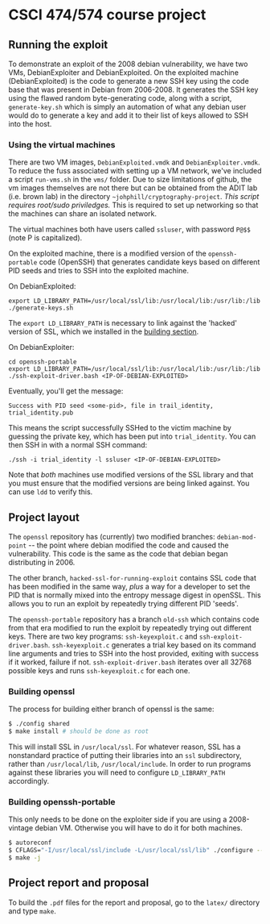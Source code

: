 # CSCI 474/574 course project

## Running the exploit
To demonstrate an exploit of the 2008 debian vulnerability, we have
two VMs, DebianExploiter and DebianExploited. On the exploited machine
(DebianExploited) is the code to generate a new SSH key using the code
base that was present in Debian from 2006-2008. It generates the SSH
key using the flawed random byte-generating code, along with a script,
`generate-key.sh` which is simply an automation of what any debian
user would do to generate a key and add it to their list of keys
allowed to SSH into the host.
	
### Using the virtual machines

There are two VM images, `DebianExploited.vmdk` and
`DebianExploiter.vmdk`. To reduce the fuss associated with setting up
a VM network, we've included a script `run-vms.sh` in the `vms/`
folder. Due to size limitations of github, the vm images themselves
are not there but can be obtained from the ADIT lab (i.e. brown lab)
in the directory `~johphill/cryptography-project`. *This script
requires root/sudo priviledges.* This is required to set up networking
so that the machines can share an isolated network.

The virtual machines both have users called `ssluser`, with password
`P@$$` (note P is capitalized).

 On the exploited machine, there is a modified version of the
`openssh-portable` code (OpenSSH) that generates candidate keys based
on different PID seeds and tries to SSH into the exploited machine.

On DebianExploited:

	export LD_LIBRARY_PATH=/usr/local/ssl/lib:/usr/local/lib:/usr/lib:/lib
	./generate-keys.sh
	
The `export LD_LIBRARY_PATH` is necessary to link against the 'hacked'
version of SSL, which we installed in the [building
section](#building-openssl).

On DebianExploiter:
	
	cd openssh-portable
	export LD_LIBRARY_PATH=/usr/local/ssl/lib:/usr/local/lib:/usr/lib:/lib	
	./ssh-exploit-driver.bash <IP-OF-DEBIAN-EXPLOITED>

Eventually, you'll get the message:

	Success with PID seed <some-pid>, file in trail_identity, trial_identity.pub
	
This means the script successfully SSHed to the victim machine by
guessing the private key, which has been put into
`trial_identity`. You can then SSH in with a normal SSH command:

	./ssh -i trial_identity -l ssluser <IP-OF-DEBIAN-EXPLOITED>

Note that *both* machines use modified versions of the SSL library and
that you must ensure that the modified versions are being linked
against. You can use `ldd` to verify this.

## Project layout

The `openssl` repository has (currently) two modified branches:
`debian-mod-point` -- the point where debian modified the code and
caused the vulnerability. This code is the same as the code that
debian began distributing in 2006. 

The other branch, `hacked-ssl-for-running-exploit` contains SSL code
that has been modified in the same way, _plus_ a way for a developer
to set the PID that is normally mixed into the entropy message digest
in openSSL. This allows you to run an exploit by repeatedly trying
different PID 'seeds'.

The `openssh-portable` repository has a branch `old-ssh` which
contains code from that era modified to run the exploit by repeatedly
trying out different keys. There are two key programs:
`ssh-keyexploit.c` and `ssh-exploit-driver.bash`. `ssh-keyexploit.c`
generates a trial key based on its command line arguments and tries to
SSH into the host provided, exiting with success if it worked, failure
if not. `ssh-exploit-driver.bash` iterates over all 32768 possible
keys and runs `ssh-keyexploit.c` for each one.

### Building openssl

The process for building either branch of openssl is the same:

```sh
$ ./config shared
$ make install # should be done as root
```

This will install SSL in `/usr/local/ssl`. For whatever reason, SSL
has a nonstandard practice of putting their libraries into an `ssl`
subdirectory, rather than `/usr/local/lib`, `/usr/local/include`. In
order to run programs against these libraries you will need to
configure `LD_LIBRARY_PATH` accordingly.


### Building openssh-portable

This only needs to be done on the exploiter side if you are using a
2008-vintage debian VM. Otherwise you will have to do it for both
machines.

```sh
$ autoreconf
$ CFLAGS="-I/usr/local/ssl/include -L/usr/local/ssl/lib" ./configure --with-ssl-dir=/usr/local/ssl/
$ make -j
```

## Project report and proposal

To build the `.pdf` files for the report and proposal, go to the
`latex/` directory and type `make`.
